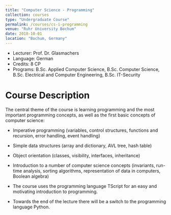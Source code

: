 ```yaml
---
title: "Computer Science - Programming"
collection: courses
type: "Undergraduate Course"
permalink: /courses/cs-i-programming
venue: "Ruhr University Bochum"
date: 2018-10-01
location: "Bochum, Germany"
---
```


* Lecturer: Prof. Dr. Glasmachers
* Language: German
* Credits: 8 CP
* Programs: B.Sc. Applied Computer Science, B.Sc. Computer Science, B.Sc. Electrical and Computer Engineering, B.Sc. IT-Security

Course Description
======

The central theme of the course is learning programming and the most important programming concepts, as well as the first basic concepts of computer science:

* Imperative programming (variables, control structures, functions and recursion, error handling, event handling)
* Simple data structures (array and dictionary, AVL tree, hash table)
* Object orientation (classes, visibility, interfaces, inheritance)
* Introduction to a number of computer science concepts (invariants, run-time analysis, sorting algorithms, representation of data in computers, Boolean algebra)

* The course uses the programming language TScript for an easy and motivating introduction to programming.
* Towards the end of the lecture there will be a switch to the programming language Python.
